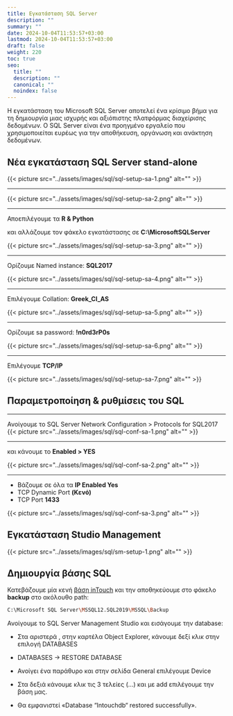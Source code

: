 ```yaml
---
title: Εγκατάσταση SQL Server
description: ""
summary: ""
date: 2024-10-04T11:53:57+03:00
lastmod: 2024-10-04T11:53:57+03:00
draft: false
weight: 220
toc: true
seo:
  title: ""
  description: ""
  canonical: ""
  noindex: false
---
```


Η εγκατάσταση του Microsoft SQL Server αποτελεί ένα κρίσιμο βήμα για τη δημιουργία μιας ισχυρής και αξιόπιστης πλατφόρμας διαχείρισης δεδομένων. Ο SQL Server είναι ένα προηγμένο εργαλείο που χρησιμοποιείται ευρέως για την αποθήκευση, οργάνωση και ανάκτηση δεδομένων.

## Νέα εγκατάσταση SQL Server stand-alone

{{< picture src="../assets/images/sql/sql-setup-sa-1.png" alt="" >}}

---

{{< picture src="../assets/images/sql/sql-setup-sa-2.png" alt="" >}}

---

Αποεπιλέγουμε τα **R & Python**

και αλλάζουμε τον φάκελο εγκατάστασης σε **C:\MicrosoftSQLServer**

{{< picture src="../assets/images/sql/sql-setup-sa-3.png" alt="" >}}

---

Ορίζουμε Named instance: **SQL2017**

{{< picture src="../assets/images/sql/sql-setup-sa-4.png" alt="" >}}

---

Επιλέγουμε Collation: **Greek_CI_AS**

{{< picture src="../assets/images/sql/sql-setup-sa-5.png" alt="" >}}

---

Ορίζουμε sa password: **!n0rd3rP0s**

{{< picture src="../assets/images/sql/sql-setup-sa-6.png" alt="" >}}

---

Επιλέγουμε **TCP/IP**

{{< picture src="../assets/images/sql/sql-setup-sa-7.png" alt="" >}}

## Παραμετροποίηση & ρυθμίσεις του SQL

---

Ανοίγουμε το SQL Server Network Configuration > Protocols for SQL2017
{{< picture src="../assets/images/sql/sql-conf-sa-1.png" alt="" >}}

---

και κάνουμε το **Enabled > YES**

{{< picture src="../assets/images/sql/sql-conf-sa-2.png" alt="" >}}

---

- Βάζουμε σε όλα τα **IP Enabled Yes**
- TCP Dynamic Port **(Κενό)**
- TCP Port **1433**

{{< picture src="../assets/images/sql/sql-conf-sa-3.png" alt="" >}}

## Εγκατάσταση Studio Management

{{< picture src="../assets/images/sql/sm-setup-1.png" alt="" >}}

## Δημιουργία βάσης SQL

Κατεβάζουμε μία κενή [βάση inTouch](https://drive.google.com/file/d/118rosCFKAwupg7Gjl1RG9J3d3NIyI3Ws/view?usp=sharing) και την αποθηκεύουμε στο φάκελο **backup** στο ακόλουθο path:

```bash
C:\Microsoft SQL Server\MSSQL12.SQL2019\MSSQL\Backup
```

Ανοίγουμε το SQL Server Management Studio και εισάγουμε την database:

- Στα αριστερά , στην καρτέλα Object Explorer, κάνουμε δεξί κλικ στην επιλογή DATABASES

- DATABASES -> RESTORE DATABASE

- Ανοίγει ένα παράθυρο και στην σελίδα General επιλέγουμε Device

- Στα δεξιά κάνουμε κλικ τις 3 τελείες (…) και με add επιλέγουμε την βάση μας.

- Θα εμφανιστεί «Database “Intouchdb“ restored successfully».
